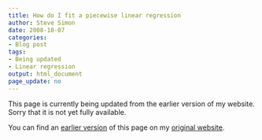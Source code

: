 ```yaml
---
title: How do I fit a piecewise linear regression
author: Steve Simon
date: 2008-10-07
categories:
- Blog post
tags:
- Being updated
- Linear regression
output: html_document
page_update: no
---
```


This page is currently being updated from the earlier version of my website. Sorry that it is not yet fully available.

<!---More--->

You can find an [earlier version][sim1] of this page on my [original website][sim2].

[sim1]: http://www.pmean.com/08/PiecewiseLinear.html
[sim2]: http://www.pmean.com/original_site.html
